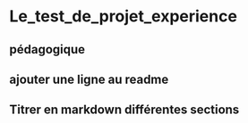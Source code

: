# Le_test_de_projet_experience

## pédagogique

## ajouter une ligne au readme

## Titrer en markdown différentes sections
